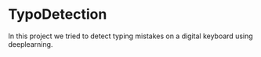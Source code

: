 # TypoDetection

In this project we tried to detect typing mistakes on a digital keyboard using deeplearning.
